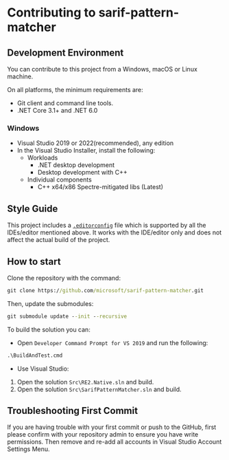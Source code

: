 # Contributing to sarif-pattern-matcher

## Development Environment

You can contribute to this project from a Windows, macOS or Linux machine.

On all platforms, the minimum requirements are:

* Git client and command line tools.
* .NET Core 3.1+ and .NET 6.0

### Windows

* Visual Studio 2019 or 2022(recommended), any edition
* In the Visual Studio Installer, install the following:
  * Workloads
    * .NET desktop development
    * Desktop development with C++
  * Individual components
    * C++ x64/x86 Spectre-mitigated libs (Latest)

## Style Guide

This project includes a
[`.editorconfig`](https://github.com/microsoft/sarif-pattern-matcher/blob/main/src/.editorconfig)
file which is supported by all the IDEs/editor mentioned above. It works with
the IDE/editor only and does not affect the actual build of the project.

## How to start

Clone the repository with the command:

```bat
git clone https://github.com/microsoft/sarif-pattern-matcher.git
```

Then, update the submodules:

```bat
git submodule update --init --recursive
```

To build the solution you can:

* Open `Developer Command Prompt for VS 2019` and run the following:

```bat
.\BuildAndTest.cmd
```

* Use Visual Studio:

1. Open the solution `Src\RE2.Native.sln` and build.
2. Open the solution `Src\SarifPatternMatcher.sln` and build.

## Troubleshooting First Commit
If you are having trouble with your first commit or push to the GitHub, first please confirm with your repository admin to ensure you have write permissions. 
Then remove and re-add all accounts in Visual Studio Account Settings Menu.